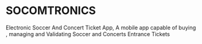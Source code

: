 # SOCOMTRONICS
Electronic Soccer And Concert Ticket App, A mobile app capable of buying , managing and Validating  Soccer and Concerts Entrance Tickets 
